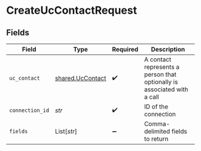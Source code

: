 # CreateUcContactRequest


## Fields

| Field                                                                   | Type                                                                    | Required                                                                | Description                                                             |
| ----------------------------------------------------------------------- | ----------------------------------------------------------------------- | ----------------------------------------------------------------------- | ----------------------------------------------------------------------- |
| `uc_contact`                                                            | [shared.UcContact](../../models/shared/uccontact.md)                    | :heavy_check_mark:                                                      | A contact represents a person that optionally is associated with a call |
| `connection_id`                                                         | *str*                                                                   | :heavy_check_mark:                                                      | ID of the connection                                                    |
| `fields`                                                                | List[*str*]                                                             | :heavy_minus_sign:                                                      | Comma-delimited fields to return                                        |